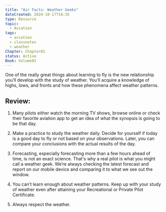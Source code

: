 ```yaml
---
title: "Air Facts: Weather Geeks"
dateCreated: 2024-10-17T16:35
type: Resource
topic:
  - Aviation
tags:
  - aviation
  - classnotes
  - weather
Chapter: Chapter01
status: Active
Book: Volume01
---
```


One of the really great things about learning to fly is the new relationship you’ll develop with the study of weather. You’ll acquire a knowledge of highs, lows, and fronts and how these phenomena affect weather patterns.


## Review:

1. Many pilots either watch the morning TV shows, browse online or check their favorite aviation app to get an idea of what the synopsis is going to be that day.
    
2. Make a practice to study the weather daily. Decide for yourself if today is a good day to fly or not based on your observations. Later, you can compare your conclusions with the actual results of the day.
    
3. Forecasting, especially forecasting more than a few hours ahead of time, is not an exact science. That's why a real pilot is what you might call a weather geek. We’re always checking the latest forecast and report on our mobile device and comparing it to what we see out the window.
    
4. You can’t learn enough about weather patterns. Keep up with your study of weather even after attaining your Recreational or Private Pilot Certificate.
    
5. Always respect the weather.